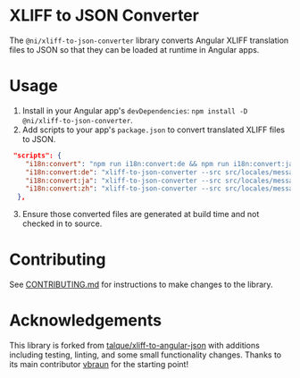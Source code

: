 # XLIFF to JSON Converter

The `@ni/xliff-to-json-converter` library converts Angular XLIFF translation files to JSON so that they can be loaded at runtime in Angular apps.

# Usage

1. Install in your Angular app's `devDependencies`: `npm install -D @ni/xliff-to-json-converter`.
2. Add scripts to your app's `package.json` to convert translated XLIFF files to JSON.
```json
 "scripts": {
    "i18n:convert": "npm run i18n:convert:de && npm run i18n:convert:ja && npm run i18n:convert:zh",
    "i18n:convert:de": "xliff-to-json-converter --src src/locales/messages.de.xlf --dst src/locales/messages.de.json",
    "i18n:convert:ja": "xliff-to-json-converter --src src/locales/messages.ja.xlf --dst src/locales/messages.ja.json",
    "i18n:convert:zh": "xliff-to-json-converter --src src/locales/messages.zh.xlf --dst src/locales/messages.zh.json",
  },
```

3. Ensure those converted files are generated at build time and not checked in to source.

# Contributing

See [CONTRIBUTING.md](/packages/xliff-to-json-converter/CONTRIBUTING.md) for instructions to make changes to the library.

# Acknowledgements

This library is forked from [talque/xliff-to-angular-json](https://github.com/talque/xliff-to-angular-json) with additions including testing, linting, and some small functionality changes. Thanks to its main contributor [vbraun](https://github.com/vbraun) for the starting point!